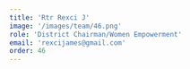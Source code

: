 ```yaml
---
title: 'Rtr Rexci J'
image: '/images/team/46.png'
role: 'District Chairman/Women Empowerment'
email: 'rexcijames@gmail.com'
order: 46
---
```

